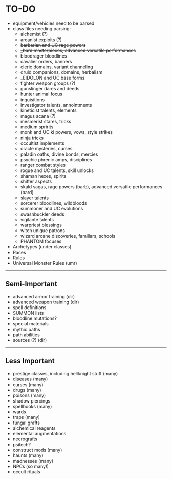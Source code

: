 # TO-DO

* equipment/vehicles need to be parsed
* class files needing parsing:
  * alchemist (?)
  * arcanist exploits (?)
  * ~~barbarian and UC rage powers~~
  * ~~_bard masterpieces, advanced versatile performances~~
  * ~~bloodrager bloodlines~~
  * cavalier orders, banners
  * cleric domains, variant channeling
  * druid companions, domains, herbalism
  * _EIDOLON and UC base forms
  * fighter weapon groups (?)
  * gunslinger dares and deeds
  * hunter animal focus
  * inquisitions
  * investigator talents, annointments
  * kineticist talents, elements
  * magus acana (?)
  * mesmerist stares, tricks
  * medium spririts
  * monk and UC ki powers, vows, style strikes
  * ninja tricks
  * occultist implements
  * oracle mysteries, curses
  * paladin oaths, divine bonds, mercies
  * psychic phrenic amps, disciplines
  * ranger combat styles
  * rogue and UC talents, skill unlocks
  * shaman hexes, spirits
  * shifter aspects
  * skald sagas, rage powers (barb), advanced versatile performances (bard)
  * slayer talents
  * sorcerer bloodlines, wildbloods
  * summoner and UC evolutions
  * swashbuckler deeds
  * vigilante talents
  * warpriest blessings
  * witch unique patrons
  * wizard arcane discoveries, familiars, schools
  * PHANTOM focuses
* Archetypes (under classes)
* Races
* Rules
* Universal Monster Rules (umr)

---

## Semi-Important

* advanced armor training (dir)
* advanced weapon training (dir)
* spell definitions
* SUMMON lists
* bloodline mutations?
* special materials
* mythic paths
* path abilities
* sources (?) (dir)

---

## Less Important

* prestige classes, including hellknight stuff (many)
* diseases (many)
* curses (many)
* drugs (many)
* poisons (many)
* shadow piercings
* spellbooks (many)
* wards
* traps (many)
* fungal grafts
* alchemical reagents
* elemental augmentations
* necrografts
* psitech?
* construct mods (many)
* haunts (many)
* madnesses (many)
* NPCs (so many!)
* occult rituals
